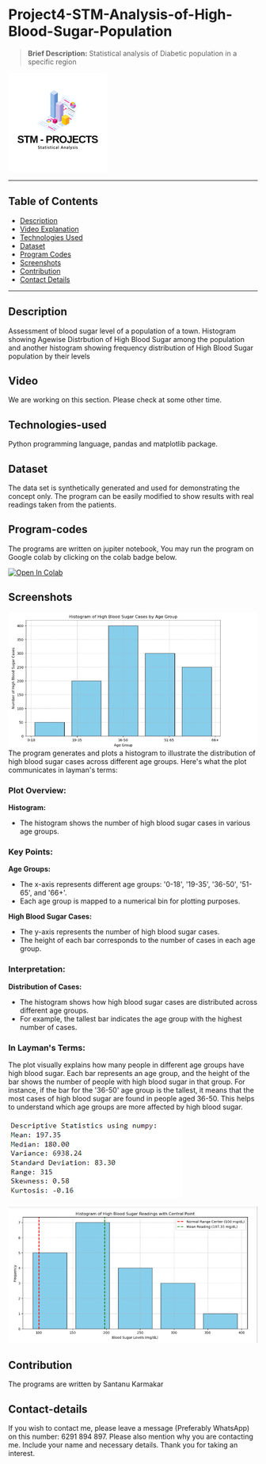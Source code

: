# Project4-STM-Analysis-of-High-Blood-Sugar-Population
> **Brief Description:** Statistical analysis of Diabetic population in a specific region

![Project Logo](STMProjects.png)

---

## Table of Contents

- [Description](#description)
- [Video Explanation](#video)
- [Technologies Used](#technologies-used)
- [Dataset](#dataset)
- [Program Codes ](#program-codes)
- [Screenshots](#screenshots)
- [Contribution](#contributipn)
- [Contact Details](#contact-details)

---

## Description

Assessment of blood sugar level of a population of a town. Histogram showing Agewise Distrbution of High Blood Sugar among the population and another histogram showing frequency distribution of High Blood Sugar population by their levels

## Video
<!--
[![Watch the video](https://img.youtube.com/vi/tbd/hqdefault.jpg)](https://www.youtube.com/watch?v=tbd) 
-->

We are working on this section. Please check at some other time.

## Technologies-used

Python programming language, pandas and matplotlib package.

## Dataset

The data set is synthetically generated and used for demonstrating the concept only. The program can be easily modified to show results with real readings taken from the patients.

## Program-codes

The programs are written on jupiter notebook, You may run the program on Google colab by clicking on the colab badge below.

[![Open In Colab](https://colab.research.google.com/assets/colab-badge.svg)](https://colab.research.google.com/github/fromsantanu/Project4-STM-Analysis-of-High-Blood-Sugar-Population/blob/main/Project4-STM-Analysis-of-High-Blood-Sugar-Population.ipynb)

## Screenshots

![Program Output](output1.png)
The program generates and plots a histogram to illustrate the distribution of high blood sugar cases across different age groups. Here's what the plot communicates in layman's terms:

### Plot Overview:
**Histogram:**
- The histogram shows the number of high blood sugar cases in various age groups.

### Key Points:
**Age Groups:**
- The x-axis represents different age groups: '0-18', '19-35', '36-50', '51-65', and '66+'.
- Each age group is mapped to a numerical bin for plotting purposes.

**High Blood Sugar Cases:**
- The y-axis represents the number of high blood sugar cases.
- The height of each bar corresponds to the number of cases in each age group.

### Interpretation:
**Distribution of Cases:**
- The histogram shows how high blood sugar cases are distributed across different age groups.
- For example, the tallest bar indicates the age group with the highest number of cases.

### In Layman's Terms:
The plot visually explains how many people in different age groups have high blood sugar. Each bar represents an age group, and the height of the bar shows the number of people with high blood sugar in that group. For instance, if the bar for the '36-50' age group is the tallest, it means that the most cases of high blood sugar are found in people aged 36-50. This helps to understand which age groups are more affected by high blood sugar.


![Program Output](output.png)

![Program Output](output2.png)

## Contribution

The programs are written by Santanu Karmakar

## Contact-details

If you wish to contact me, please leave a message (Preferably WhatsApp) on this number: 6291 894 897.
Please also mention why you are contacting me. Include your name and necessary details.
Thank you for taking an interest.
